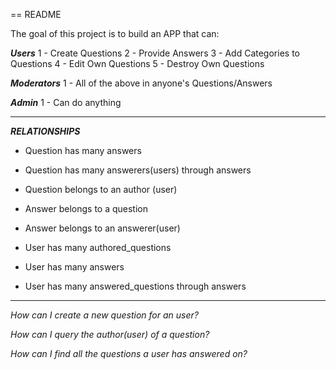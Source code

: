 == README

The goal of this project is to build an APP that can:

***Users***
1 - Create Questions
2 - Provide Answers
3 - Add Categories to Questions
4 - Edit Own Questions 
5 - Destroy Own Questions

***Moderators***
1 - All of the above in anyone's Questions/Answers

***Admin***
1 - Can do anything

---------------

***RELATIONSHIPS***

* Question has many answers
* Question has many answerers(users) through answers
* Question belongs to an author (user)

* Answer belongs to a question
* Answer belongs to an answerer(user)

* User has many authored_questions
* User has many answers 
* User has many answered_questions through answers

---------------

*How can I create a new question for an user?*

*How can I query the author(user) of a question?*

*How can I find all the questions a user has answered on?*

